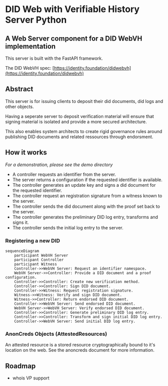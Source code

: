 # DID Web with Verifiable History Server Python
## A Web Server component for a DID WebVH implementation

This server is built with the FastAPI framework.

The DID WebVH spec: [https://identity.foundation/didwebvh](https://identity.foundation/didwebvh)

## Abstract

This server is for issuing clients to deposit their did documents, did logs and other objects.

Having a seperate server to deposit verification material will ensure that signing material is isolated and provide a more secured architecture.

This also enables system architects to create rigid governance rules around publishing DID documents and related ressources through endorsment.

## How it works
*For a demonstration, please see the demo directory*

- A controller requests an identifier from the server.
- The server returns a configuration if the requested identifier is available.
- The controller generates an update key and signs a did document for the requested identifier.
- The controller request an registration signature from a witness known to the server.
- The controller sends the did document along with the proof set back to the server.
- The controller generates the preliminary DID log entry, transforms and signs it.
- The controller sends the initial log entry to the server.

### Registering a new DID
```mermaid
sequenceDiagram
    participant WebVH Server
    participant Controller
    participant Witness
    Controller->>WebVH Server: Request an identifier namespace.
    WebVH Server->>Controller: Provide a DID document and a proof configuration.
    Controller->>Controller: Create new verification method.
    Controller->>Controller: Sign DID document.
    Controller->>Witness: Request registration signature.
    Witness->>Witness: Verify and sign DID document.
    Witness->>Controller: Return endorsed DID document.
    Controller->>WebVH Server: Send endorsed DID document.
    WebVH Server->>WebVH Server: Verify endorsed DID document.
    Controller->>Controller: Generate preliminary DID log entry.
    Controller->>Controller: Transform and sign initial DID log entry.
    Controller->>WebVH Server: Send initial DID log entry.
```

### AnonCreds Objects (AttestedResources)

An attested resource is a stored resource cryptographically bound to it's location on the web. See the anoncreds document for more information.

## Roadmap
- whois VP support
